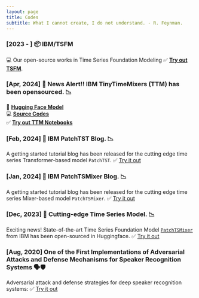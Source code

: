 ```yaml
---
layout: page
title: Codes
subtitle: What I cannot create, I do not understand. - R. Feynman.
---
```

### [2023 - ] :package: IBM/TSFM
:computer: Our open-source works in Time Series Foundation Modeling :white_check_mark: [**Try out TSFM**](https://github.com/IBM/tsfm).

### [Apr, 2024] 📢 News Alert!! IBM TinyTimeMixers (TTM) has been opensourced. 📉
:hugs: [**Hugging Face Model**](https://huggingface.co/ibm/TTM)  
:computer: [**Source Codes**](https://github.com/IBM/tsfm/tree/main/tsfm_public/models/tinytimemixer)  
:white_check_mark: [**Try out TTM Notebooks**](https://huggingface.co/ibm/TTM#how-to-get-started-with-the-model)

### [Feb, 2024] 📢 IBM PatchTST Blog. 📉
A getting started tutorial blog has been released for the cutting edge time series Transformer-based model `PatchTST`. ✅ [Try it out](https://huggingface.co/blog/patchtst)

### [Jan, 2024] :page_facing_up: IBM PatchTSMixer Blog. 📉
A getting started tutorial blog has been released for the cutting edge time series Mixer-based model `PatchTSMixer`. ✅ [Try it out](https://huggingface.co/blog/patchtsmixer)

### [Dec, 2023] 🚀 Cutting-edge Time Series Model. 📉

Exciting news! State-of-the-art Time Series Foundation Model [`PatchTSMixer`](https://huggingface.co/docs/transformers/main/en/model_doc/patchtsmixer) from IBM has been open-sourced in Huggingface. ✅ [Try it out](https://huggingface.co/docs/transformers/main/en/model_doc/patchtsmixer)

### [Aug, 2020] One of the First Implementations of Adversarial Attacks and Defense Mechanisms for Speaker Recognition Systems 🗣️🛡️
Adversarial attack and defense strategies for deep speaker recognition systems: ✅ [Try it out](https://github.com/usc-sail/gard-adversarial-speaker-id)
